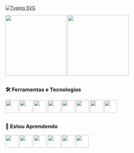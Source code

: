 [![Typing SVG](https://readme-typing-svg.herokuapp.com/?font=Lexend+Deca&duration=3000&pause=2000&color=B654FE&size=35&center=true&vCenter=true&width=1000&lines=Olá,+seja+bem+vindo+ao+meu+perfil+do+GitHub!+👋)](https://git.io/typing-svg)

<img height="190em" src="https://github-readme-stats.vercel.app/api/top-langs/?username=opjorr&layout=compact&langs_count=7&theme=midnight-purple"/> <img height="190em" src="https://github-readme-stats.vercel.app/api?username=opjorr&show_icons=true&theme=midnight-purple&include_all_commits=true&count_private=true"/>
  
##
  
### 🛠 Ferramentas e Tecnologias
<div>
<img src="https://cdn.jsdelivr.net/gh/devicons/devicon/icons/vscode/vscode-original.svg" width="40" height="40"/>
<img src="https://cdn.jsdelivr.net/gh/devicons/devicon/icons/python/python-original.svg" width="40" height="40"/> 
<img src="https://cdn.jsdelivr.net/gh/devicons/devicon/icons/vuejs/vuejs-original.svg" width="40" height="40"/>
<img src="https://cdn.jsdelivr.net/gh/devicons/devicon/icons/javascript/javascript-original.svg" width="40" height="40"/>
<img src="https://cdn.jsdelivr.net/gh/devicons/devicon/icons/html5/html5-original.svg" width="40" height="40"/>
<img src="https://cdn.jsdelivr.net/gh/devicons/devicon/icons/css3/css3-original.svg" width="40" height="40"/>
<img src="https://cdn.jsdelivr.net/gh/devicons/devicon/icons/django/django-plain.svg" width="40" height="40"/>
<img src="https://cdn.jsdelivr.net/gh/devicons/devicon/icons/mysql/mysql-original-wordmark.svg" width="40" height="40"/>
</div>
  
##
  
### 🚀 Estou Aprendendo
<div>
<img src="https://cdn.jsdelivr.net/gh/devicons/devicon/icons/java/java-original.svg" width="40" height="40"/>
<img src="https://cdn.jsdelivr.net/gh/devicons/devicon/icons/spring/spring-original.svg" width="40" height="40"/>
<img src="https://cdn.jsdelivr.net/gh/devicons/devicon/icons/react/react-original.svg" width="40" height="40"/>
<img src="https://cdn.jsdelivr.net/gh/devicons/devicon/icons/linux/linux-original.svg" width="40" height="40"/>
<img src="https://cdn.jsdelivr.net/gh/devicons/devicon/icons/git/git-original.svg" width="40" height="40"/>
<img src="https://cdn.jsdelivr.net/gh/devicons/devicon/icons/bash/bash-original.svg" width="40" height="40"/>
<!-- https://github.com/devicons/devicon/tree/v2.16.0/icons -->
          
<div>
